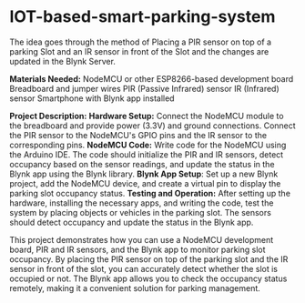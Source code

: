 # IOT-based-smart-parking-system
The idea goes through the method of Placing a PIR sensor on top of a parking Slot and an IR sensor in front of the Slot and the changes are updated in the Blynk Server.

**Materials Needed:**
NodeMCU or other ESP8266-based development board
Breadboard and jumper wires
PIR (Passive Infrared) sensor
IR (Infrared) sensor
Smartphone with Blynk app installed

**Project Description:**
**Hardware Setup:** Connect the NodeMCU module to the breadboard and provide power (3.3V) and ground connections. Connect the PIR sensor to the NodeMCU's GPIO pins and the IR sensor to the corresponding pins.
**NodeMCU Code:** Write code for the NodeMCU using the Arduino IDE. The code should initialize the PIR and IR sensors, detect occupancy based on the sensor readings, and update the status in the Blynk app using the Blynk library.
**Blynk App Setup**: Set up a new Blynk project, add the NodeMCU device, and create a virtual pin to display the parking slot occupancy status.
**Testing and Operation:** After setting up the hardware, installing the necessary apps, and writing the code, test the system by placing objects or vehicles in the parking slot. The sensors should detect occupancy and update the status in the Blynk app.

This project demonstrates how you can use a NodeMCU development board, PIR and IR sensors, and the Blynk app to monitor parking slot occupancy. By placing the PIR sensor on top of the parking slot and the IR sensor in front of the slot, you can accurately detect whether the slot is occupied or not. The Blynk app allows you to check the occupancy status remotely, making it a convenient solution for parking management.
